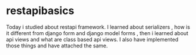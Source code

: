 # restapibasics

Today i studied about restapi framework. I learned about serializers , how is it different from django form and django model forms , then i learned about api views and what are 
class based api views. I also have implemented those things and have attached the same.
